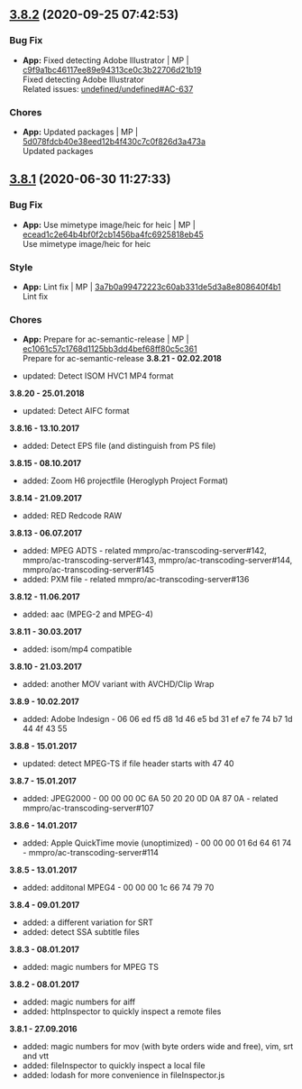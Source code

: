 <a name="3.8.2"></a>

## [3.8.2](https://github.com/mmpro/file-type/compare/v3.8.1..v3.8.2) (2020-09-25 07:42:53)


### Bug Fix

* **App:** Fixed detecting Adobe Illustrator | MP | [c9f9a1bc46117ee89e94313ce0c3b22706d21b19](https://github.com/mmpro/file-type/commit/c9f9a1bc46117ee89e94313ce0c3b22706d21b19)    
Fixed detecting Adobe Illustrator  
Related issues: [undefined/undefined#AC-637](undefined/browse/AC-637)
### Chores

* **App:** Updated packages | MP | [5d078fdcb40e38eed12b4f430c7c0f826d3a473a](https://github.com/mmpro/file-type/commit/5d078fdcb40e38eed12b4f430c7c0f826d3a473a)    
Updated packages
<a name="3.8.1"></a>

## [3.8.1](https://github.com/mmpro/file-type/compare/v3.8.0..v3.8.1) (2020-06-30 11:27:33)


### Bug Fix

* **App:** Use mimetype image/heic for heic | MP | [ecead1c2e64b4bf0f2cb1456ba4fc6925818eb45](https://github.com/mmpro/file-type/commit/ecead1c2e64b4bf0f2cb1456ba4fc6925818eb45)    
Use mimetype image/heic for heic
### Style

* **App:** Lint fix | MP | [3a7b0a99472223c60ab331de5d3a8e808640f4b1](https://github.com/mmpro/file-type/commit/3a7b0a99472223c60ab331de5d3a8e808640f4b1)    
Lint fix
### Chores

* **App:** Prepare for ac-semantic-release | MP | [ec1061c57c1768d1125bb3dd4bef68ff80c5c361](https://github.com/mmpro/file-type/commit/ec1061c57c1768d1125bb3dd4bef68ff80c5c361)    
Prepare for ac-semantic-release
**3.8.21 - 02.02.2018**
+ updated: Detect ISOM HVC1 MP4 format 

**3.8.20 - 25.01.2018**
+ updated: Detect AIFC format 

**3.8.16 - 13.10.2017**
+ added: Detect EPS file (and distinguish from PS file)

**3.8.15 - 08.10.2017**
+ added: Zoom H6 projectfile (Heroglyph Project Format)

**3.8.14 - 21.09.2017**
+ added: RED Redcode RAW

**3.8.13 - 06.07.2017**
+ added: MPEG ADTS - related mmpro/ac-transcoding-server#142, mmpro/ac-transcoding-server#143, mmpro/ac-transcoding-server#144, mmpro/ac-transcoding-server#145
+ added: PXM file - related mmpro/ac-transcoding-server#136

**3.8.12 - 11.06.2017**
+ added: aac (MPEG-2 and MPEG-4)

**3.8.11 - 30.03.2017**
+ added: isom/mp4 compatible

**3.8.10 - 21.03.2017**
+ added: another MOV variant with AVCHD/Clip Wrap

**3.8.9 - 10.02.2017**
+ added: Adobe Indesign - 06 06 ed f5 d8 1d 46 e5 bd 31 ef e7 fe 74 b7 1d 44 4f 43 55

**3.8.8 - 15.01.2017**
+ updated: detect MPEG-TS if file header starts with 47 40

**3.8.7 - 15.01.2017**
+ added: JPEG2000 - 00 00 00 0C 6A 50 20 20 0D 0A 87 0A - related mmpro/ac-transcoding-server#107

**3.8.6 - 14.01.2017**
+ added: Apple QuickTime movie (unoptimized) - 00 00 00 01 6d 64 61 74 - mmpro/ac-transcoding-server#114

**3.8.5 - 13.01.2017**
+ added: additonal MPEG4 - 00 00 00 1c 66 74 79 70

**3.8.4 - 09.01.2017**
+ added: a different variation for SRT
+ added: detect SSA subtitle files

**3.8.3 - 08.01.2017**
+ added: magic numbers for MPEG TS

**3.8.2 - 08.01.2017**
+ added: magic numbers for aiff
+ added: httpInspector to quickly inspect a remote files

**3.8.1 - 27.09.2016**
+ added: magic numbers for mov (with byte orders wide and free), vim, srt and vtt
+ added: fileInspector to quickly inspect a local file
+ added: lodash for more convenience in fileInspector.js
